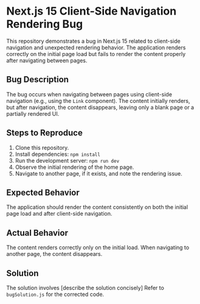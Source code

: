 # Next.js 15 Client-Side Navigation Rendering Bug

This repository demonstrates a bug in Next.js 15 related to client-side navigation and unexpected rendering behavior. The application renders correctly on the initial page load but fails to render the content properly after navigating between pages.

## Bug Description

The bug occurs when navigating between pages using client-side navigation (e.g., using the `Link` component).  The content initially renders, but after navigation, the content disappears, leaving only a blank page or a partially rendered UI.

## Steps to Reproduce

1. Clone this repository.
2. Install dependencies: `npm install`
3. Run the development server: `npm run dev`
4. Observe the initial rendering of the home page.
5. Navigate to another page, if it exists, and note the rendering issue.

## Expected Behavior

The application should render the content consistently on both the initial page load and after client-side navigation.

## Actual Behavior

The content renders correctly only on the initial load.  When navigating to another page, the content disappears.

## Solution

The solution involves [describe the solution concisely]  Refer to `bugSolution.js` for the corrected code.
